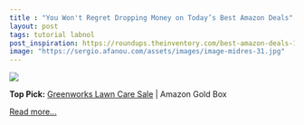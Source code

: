 ```yaml
---
title : "You Won't Regret Dropping Money on Today’s Best Amazon Deals"
layout: post
tags: tutorial labnol
post_inspiration: https://roundups.theinventory.com/best-amazon-deals-1846034805
image: "https://sergio.afanou.com/assets/images/image-midres-31.jpg"
---
```


<img src="https://i.kinja-img.com/gawker-media/image/upload/s--imacbOoL--/c_fit,fl_progressive,q_80,w_636/e0je3h2bqyonury6akes.jpg" /><p><strong>Top Pick:</strong> <a data-amazonasin="" data-amazonsubtag="[t|link[p|1846034805[au|5876237249239578285[b|lifehacker[lt|text" href="https://www.amazon.com/deal/bc8aee75/ref=gbps_tit_s-5_cd34_bc8aee75?ascsubtag=33fc3794722f9483fa5ed46f845e8b4d0252155b&amp;ots=1&amp;pf_rd_i=gb_main&amp;pf_rd_m=ATVPDKIKX0DER&amp;pf_rd_p=fd51d8cf-b5df-4144-8086-80096db8cd34&amp;pf_rd_r=0SBTZQK0AD70P76GPVZF&amp;pf_rd_s=slot-5&amp;pf_rd_t=701&amp;smid=ATVPDKIKX0DER&amp;tag=lifehackeramzn-20" data-amazontag="lifehackeramzn-20" target="_top">Greenworks Lawn Care Sale</a> | Amazon Gold Box</p><p><a href="https://roundups.theinventory.com/best-amazon-deals-1846034805">Read more...</a></p>